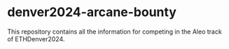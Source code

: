 # denver2024-arcane-bounty
This repository contains all the information for competing in the Aleo track of ETHDenver2024.
